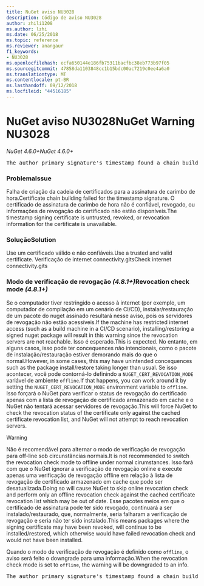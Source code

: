 ```yaml
---
title: NuGet aviso NU3028
description: Código de aviso NU3028
author: zhili1208
ms.author: lzhi
ms.date: 06/25/2018
ms.topic: reference
ms.reviewer: anangaur
f1_keywords:
- NU3028
ms.openlocfilehash: ecfa650144e186fb75311bacfbc38eb773b97f05
ms.sourcegitcommit: 47858da1103848cc1b15bdc00ac7219c0ee4a6a0
ms.translationtype: MT
ms.contentlocale: pt-BR
ms.lasthandoff: 09/12/2018
ms.locfileid: "44516185"
---
```

# <a name="nuget-warning-nu3028"></a><span data-ttu-id="662b2-103">NuGet aviso NU3028</span><span class="sxs-lookup"><span data-stu-id="662b2-103">NuGet Warning NU3028</span></span>

<span data-ttu-id="662b2-104">*NuGet 4.6.0+*</span><span class="sxs-lookup"><span data-stu-id="662b2-104">*NuGet 4.6.0+*</span></span>

<pre>The author primary signature's timestamp found a chain building issue: The revocation function was unable to check revocation because the revocation server could not be reached. For more information, visit https://aka.ms/certificateRevocationMode</pre>

### <a name="issue"></a><span data-ttu-id="662b2-105">Problema</span><span class="sxs-lookup"><span data-stu-id="662b2-105">Issue</span></span>
<span data-ttu-id="662b2-106">Falha de criação da cadeia de certificados para a assinatura de carimbo de hora.</span><span class="sxs-lookup"><span data-stu-id="662b2-106">Certificate chain building failed for the timestamp signature.</span></span> <span data-ttu-id="662b2-107">O certificado de assinatura de carimbo de hora não é confiável, revogado, ou informações de revogação do certificado não estão disponíveis.</span><span class="sxs-lookup"><span data-stu-id="662b2-107">The timestamp signing certificate is untrusted, revoked, or revocation information for the certificate is unavailable.</span></span>

### <a name="solution"></a><span data-ttu-id="662b2-108">Solução</span><span class="sxs-lookup"><span data-stu-id="662b2-108">Solution</span></span>
<span data-ttu-id="662b2-109">Use um certificado válido e não confiáveis.</span><span class="sxs-lookup"><span data-stu-id="662b2-109">Use a trusted and valid certificate.</span></span> <span data-ttu-id="662b2-110">Verificação de internet connectivity.gits</span><span class="sxs-lookup"><span data-stu-id="662b2-110">Check internet connectivity.gits</span></span>

### <a name="revocation-check-mode-481"></a><span data-ttu-id="662b2-111">Modo de verificação de revogação *(4.8.1+)*</span><span class="sxs-lookup"><span data-stu-id="662b2-111">Revocation check mode *(4.8.1+)*</span></span>
<span data-ttu-id="662b2-112">Se o computador tiver restringido o acesso à internet (por exemplo, um computador de compilação em um cenário de CI/CD), instalar/restauração de um pacote do nuget assinado resultará nesse aviso, pois os servidores de revogação não estão acessíveis.</span><span class="sxs-lookup"><span data-stu-id="662b2-112">If the machine has restricted internet access (such as a build machine in a CI/CD scenario), installing/restoring a signed nuget package will result in this warning since the revocation servers are not reachable.</span></span> <span data-ttu-id="662b2-113">Isso é esperado.</span><span class="sxs-lookup"><span data-stu-id="662b2-113">This is expected.</span></span>
<span data-ttu-id="662b2-114">No entanto, em alguns casos, isso pode ter concequences não intencionais, como o pacote de instalação/restauração estiver demorando mais do que o normal.</span><span class="sxs-lookup"><span data-stu-id="662b2-114">However, in some cases, this may have unintended concequences such as the package install/restore taking longer than usual.</span></span> <span data-ttu-id="662b2-115">Se isso acontecer, você pode contorná-lo definindo a `NUGET_CERT_REVOCATION_MODE` variável de ambiente `offline`.</span><span class="sxs-lookup"><span data-stu-id="662b2-115">If that happens, you can work around it by setting the `NUGET_CERT_REVOCATION_MODE` environment variable to `offline`.</span></span> <span data-ttu-id="662b2-116">Isso forçará o NuGet para verificar o status de revogação do certificado apenas com a lista de revogação de certificado armazenado em cache e o NuGet não tentará acessar servidores de revogação.</span><span class="sxs-lookup"><span data-stu-id="662b2-116">This will force NuGet to check the revocation status of the certificate only against the cached certificate revocation list, and NuGet will not attempt to reach revocation servers.</span></span>

> [!Warning]
> <span data-ttu-id="662b2-117">Não é recomendável para alternar o modo de verificação de revogação para off-line sob circunstâncias normais.</span><span class="sxs-lookup"><span data-stu-id="662b2-117">It is not recommended to switch the revocation check mode to offline under normal cirumstances.</span></span> <span data-ttu-id="662b2-118">Isso fará com que o NuGet ignorar a verificação de revogação online e execute apenas uma verificação de revogação offline em relação à lista de revogação de certificado armazenado em cache que pode ser desatualizada.</span><span class="sxs-lookup"><span data-stu-id="662b2-118">Doing so will cause NuGet to skip online revocation check and perform only an offline revocation check against the cached certificate revocation list which may be out of date.</span></span> <span data-ttu-id="662b2-119">Esse pacotes meios em que o certificado de assinatura pode ter sido revogado, continuará a ser instalado/restaurado, que, normalmente, seria falharam a verificação de revogação e seria não ter sido instalado.</span><span class="sxs-lookup"><span data-stu-id="662b2-119">This means packages where the signing certificate may have been revoked, will continue to be installed/restored, which otherwise would have failed revocation check and would not have been installed.</span></span>

<span data-ttu-id="662b2-120">Quando o modo de verificação de revogação é definido como `offline`, o aviso será feito o downgrade para uma informação.</span><span class="sxs-lookup"><span data-stu-id="662b2-120">When the revocation check mode is set to `offline`, the warning will be downgraded to an info.</span></span>

<pre>The author primary signature's timestamp found a chain building issue: The revocation function was unable to check revocation because the certificate is not available in the cached certificate revocation list and NUGET_CERT_REVOCATION_MODE environment variable has been set to offline. For more information, visit https://aka.ms/certificateRevocationMode.</pre>
